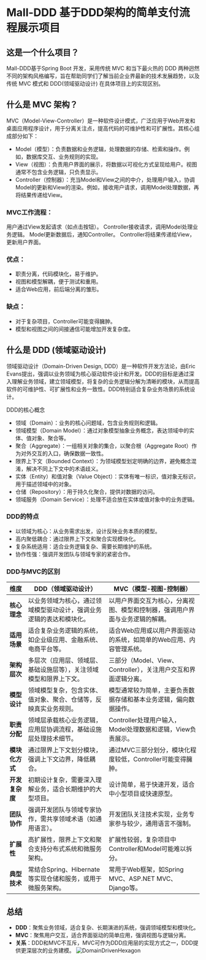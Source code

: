 # Mall-DDD 基于DDD架构的简单支付流程展示项目
## 这是一个什么项目？
Mall-DDD基于Spring Boot 开发，采用传统 MVC 和当下最火热的 DDD 两种迥然不同的架构风格编写，旨在帮助同学们了解当前企业界最新的技术发展趋势，以及传统 MVC 模式和 DDD(领域驱动设计) 在具体项目上的实现区别。
## 什么是 MVC 架构？
MVC（Model-View-Controller）是一种软件设计模式，广泛应用于Web开发和桌面应用程序设计，用于分离关注点，提高代码的可维护性和可扩展性。其核心组成部分如下：

- Model（模型）：负责数据和业务逻辑，处理数据的存储、检索和操作。例如，数据库交互、业务规则的实现。
- View（视图）：负责用户界面的展示，将数据以可视化方式呈现给用户。视图通常不包含业务逻辑，只负责显示。
- Controller（控制器）：充当Model和View之间的中介，处理用户输入，协调Model的更新和View的渲染。例如，接收用户请求，调用Model处理数据，再将结果传递给View。
### MVC工作流程：

用户通过View发起请求（如点击按钮）。
Controller接收请求，调用Model处理业务逻辑。
Model更新数据后，通知Controller。
Controller将结果传递给View，更新用户界面。
### 优点：

- 职责分离，代码模块化，易于维护。
- 视图和模型解耦，便于测试和重用。
- 适合Web应用，前后端分离的雏形。
### 缺点：

- 对于复杂项目，Controller可能变得臃肿。
- 模型和视图之间的间接通信可能增加开发复杂度。
## 什么是 DDD (领域驱动设计)
领域驱动设计（Domain-Driven Design, DDD）是一种软件开发方法论，由Eric Evans提出，强调以业务领域为核心驱动软件设计和开发。DDD的目标是通过深入理解业务领域，建立领域模型，将复杂的业务逻辑分解为清晰的模块，从而提高软件的可维护性、可扩展性和业务一致性。DDD特别适合复杂业务场景的系统设计。

DDD的核心概念
- 领域（Domain）：业务的核心问题域，包含业务规则和逻辑。
- 领域模型（Domain Model）：通过对象模型抽象业务概念，表达领域中的实体、值对象、聚合等。
- 聚合（Aggregate）：一组相关对象的集合，以聚合根（Aggregate Root）作为对外交互的入口，确保数据一致性。
- 限界上下文（Bounded Context）：为领域模型划定明确的边界，避免概念混淆，解决不同上下文中的术语歧义。
- 实体（Entity）和值对象（Value Object）：实体有唯一标识，值对象无标识，用于描述领域中的对象。
- 仓储（Repository）：用于持久化聚合，提供对数据的访问。
- 领域服务（Domain Service）：处理不适合放在实体或值对象中的业务逻辑。
### DDD的特点
- 以领域为核心：从业务需求出发，设计反映业务本质的模型。
- 高内聚低耦合：通过限界上下文和聚合实现模块化。
- 复杂系统适用：适合业务逻辑复杂、需要长期维护的系统。
- 协作性强：强调开发团队与领域专家的紧密合作。
### DDD与MVC的区别

| **维度**           | **DDD（领域驱动设计）**                                                                 | **MVC（模型-视图-控制器）**                                              |
|--------------------|----------------------------------------------------------------------------------|------------------------------------------------------------------|
| **核心理念**       | 以业务领域为核心，通过领域模型驱动设计，强调业务逻辑的表达和模块化。                            | 以用户界面交互为核心，分离视图、模型和控制器，强调用户界面与业务逻辑的解耦。         |
| **适用场景**       | 适合复杂业务逻辑的系统，如企业级应用、金融系统、电商平台等。                                      | 适合Web应用或以用户界面驱动的系统，如简单的Web应用、内容管理系统。             |
| **架构层次**       | 多层次（应用层、领域层、基础设施层等），关注领域模型和限界上下文。                              | 三部分（Model、View、Controller），关注用户交互和界面逻辑分离。              |
| **模型设计**       | 领域模型复杂，包含实体、值对象、聚合、仓储等，反映真实业务规则。                                | 模型通常较为简单，主要负责数据存储和基本业务逻辑，偏向数据操作。                |
| **职责分配**       | 领域层承载核心业务逻辑，应用层协调流程，基础设施层处理技术细节。                                | Controller处理用户输入，Model处理数据和逻辑，View负责展示。                 |
| **模块化方式**     | 通过限界上下文划分模块，强调上下文边界，降低耦合。                                            | 通过MVC三部分划分，模块化程度较低，Controller可能变得臃肿。                  |
| **开发复杂度**     | 初期设计复杂，需要深入理解业务，适合长期维护的大型项目。                                      | 设计简单，易于快速开发，适合中小型项目或快速原型。                        |
| **团队协作**       | 强调开发团队与领域专家协作，需共享领域术语（如通用语言）。                                      | 开发团队关注技术实现，业务专家参与较少，通用语言不强制。                    |
| **扩展性**         | 高扩展性，限界上下文和聚合支持分布式系统和微服务架构。                                        | 扩展性较弱，复杂项目中Controller和Model可能难以拆分。                     |
| **典型技术**       | 常结合Spring、Hibernate等实现仓储和服务，或用于微服务架构。                                     | 常用于Web框架，如Spring MVC、ASP.NET MVC、Django等。                     |

## 总结
- **DDD**：聚焦业务领域，适合复杂、长期演进的系统，强调领域模型和模块化。
- **MVC**：聚焦用户交互，适合界面驱动的简单应用，强调视图与逻辑分离。
- **关系**：DDD和MVC不互斥，MVC可作为DDD应用层的实现方式之一，DDD提供更深层次的业务建模。
  ![DomainDrivenHexagon](https://github.com/user-attachments/assets/42e7b86f-b3b0-445a-b8df-2bcd393f1db0)
